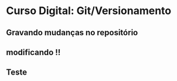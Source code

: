 # Curso Digital: Git/Versionamento

## Gravando mudanças no repositório

## modificando !!

## Teste